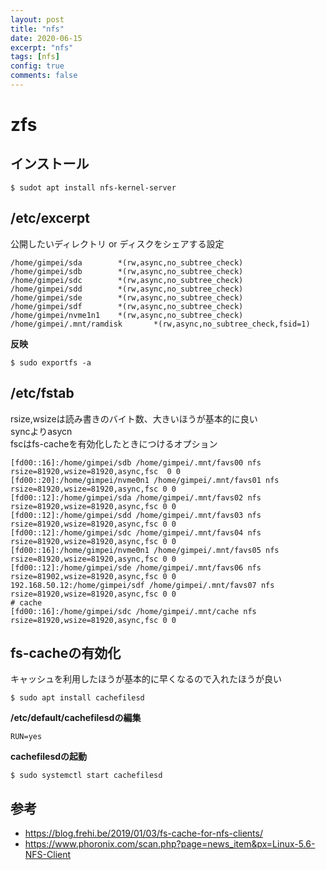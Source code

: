 ```yaml
---
layout: post
title: "nfs"
date: 2020-06-15
excerpt: "nfs"
tags: [nfs]
config: true
comments: false
---
```


# zfs


## インストール

```console
$ sudot apt install nfs-kernel-server
```

## /etc/excerpt

公開したいディレクトリ or ディスクをシェアする設定

```console
/home/gimpei/sda        *(rw,async,no_subtree_check)
/home/gimpei/sdb        *(rw,async,no_subtree_check)
/home/gimpei/sdc        *(rw,async,no_subtree_check)
/home/gimpei/sdd        *(rw,async,no_subtree_check)
/home/gimpei/sde        *(rw,async,no_subtree_check)
/home/gimpei/sdf        *(rw,async,no_subtree_check)
/home/gimpei/nvme1n1    *(rw,async,no_subtree_check)
/home/gimpei/.mnt/ramdisk       *(rw,async,no_subtree_check,fsid=1)
```

**反映**  
```console
$ sudo exportfs -a
```

## /etc/fstab

rsize,wsizeは読み書きのバイト数、大きいほうが基本的に良い  
syncよりasycn  
fscはfs-cacheを有効化したときにつけるオプション  

```
[fd00::16]:/home/gimpei/sdb /home/gimpei/.mnt/favs00 nfs rsize=81920,wsize=81920,async,fsc  0 0
[fd00::20]:/home/gimpei/nvme0n1 /home/gimpei/.mnt/favs01 nfs rsize=81920,wsize=81920,async,fsc 0 0
[fd00::12]:/home/gimpei/sda /home/gimpei/.mnt/favs02 nfs rsize=81920,wsize=81920,async,fsc 0 0
[fd00::12]:/home/gimpei/sdd /home/gimpei/.mnt/favs03 nfs rsize=81920,wsize=81920,async,fsc 0 0
[fd00::12]:/home/gimpei/sdc /home/gimpei/.mnt/favs04 nfs rsize=81920,wsize=81920,async,fsc 0 0
[fd00::16]:/home/gimpei/nvme0n1 /home/gimpei/.mnt/favs05 nfs rsize=81920,wsize=81920,async,fsc 0 0
[fd00::12]:/home/gimpei/sde /home/gimpei/.mnt/favs06 nfs rsize=81902,wsize=81920,async,fsc 0 0
192.168.50.12:/home/gimpei/sdf /home/gimpei/.mnt/favs07 nfs rsize=81920,wsize=81920,async,fsc 0 0
# cache
[fd00::16]:/home/gimpei/sdc /home/gimpei/.mnt/cache nfs rsize=81920,wsize=81920,async,fsc 0 0
```

## fs-cacheの有効化
キャッシュを利用したほうが基本的に早くなるので入れたほうが良い

```console
$ sudo apt install cachefilesd
```

**/etc/default/cachefilesdの編集**

```console
RUN=yes
```

**cachefilesdの起動**

```console
$ sudo systemctl start cachefilesd
```

## 参考
 - https://blog.frehi.be/2019/01/03/fs-cache-for-nfs-clients/
 - https://www.phoronix.com/scan.php?page=news_item&px=Linux-5.6-NFS-Client
 

